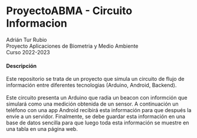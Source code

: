 # ProyectoABMA - Circuito Informacion
Adrián Tur Rubio<br />
Proyecto Aplicaciones de Biometria y Medio Ambiente<br />
Curso 2022-2023<br />
#### Descripción
Este repositorio se trata de un proyecto que simula un circuito de flujo de información entre diferentes tecnologias (Arduino, Android, Backend). <br />
<br />
Este circuito presenta un Arduino que radia un beacon con informción que simulará como una medición obtenida de un sensor. A continuación un teléfono con una app Android recibirá esta información para que después la envie a un servidor. Finalmente, se debe guardar esta información en una base de datos sencilla para que luego toda esta información se muestre en una tabla en una página web.
